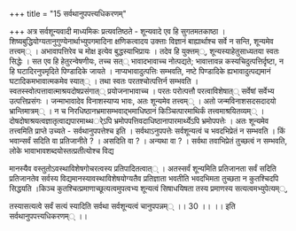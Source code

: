 +++
title = "15 सर्वथानुपपत्त्यधिकरणम्"

+++
अत्र सर्वशून्यवादी माध्यमिकः प्रत्यवतिष्ठते - शून्यवादे एव हि सुगतमतकाष्ठा । शिष्यबुद्धियोग्यतानुगुण्येनार्थाभ्युपगमादिना क्षणिकत्वादय उक्त्ताः विज्ञानं बाह्यार्थाश्च सर्वे न सन्ति, शून्यमेव तत्त्वम्् । अभावापत्तिरेव च मोक्ष इत्येव बुद्धस्याभिप्रायः । तदेव हि युक्त्तम््, शून्यस्याहेतुसाध्यतया स्वतः सिद्धेः । सत एव हि हेतुरन्वेषणीयः, तच्च सत्् भावादभावाच्च नोत्पद्यते; भावात्तावन्न कस्यचिदुत्पत्तिर्दृष्टा, न हि घटादिरनुपमृदिते पिण्डादिके जायते । नाप्यभावादुत्पत्तिः सम्भवति, नष्टे पिण्डादिके ह्यभावादुत्पद्यमानं घटादिकमभावात्मकमेव स्यात्् । तथा स्वतः परतश्चोत्पत्तिर्न सम्भवति । स्वतस्स्वोत्पत्तावात्माश्रयदोषप्रसंगात्् प्रयोजनाभावाच्च । परतः परोत्पत्तौ परत्वाविशेषात्् सर्वेषां सर्वेभ्य उत्पत्तिप्रसंगः । जन्माभावादेव विनाशस्याप्य भावः, अतः शून्यमेव तत्त्वम्् । अतो जन्मविनाशसदसदादयो भ्रान्तिमात्रम्् । न च निरधिष्ठानभ्रमासम्भवाद्भमाधिष्ठानं किञ्चित्पारमाथिर्कं तत्त्वमाश्रयितव्यम्् । दोषदोषाश्रयत्वज्ञातृत्वाद्यपारमाथ्थर्ेऽपि भ्रमोपपत्तिवदाधिष्ठानापारमार्थ्येऽपि भ्रमोपपत्तेः । अतः शून्यमेव तत्त्वमिति प्राप्ते उच्यते - सर्वथानुपपत्तेश्च इति । सर्वथाऽनुपपत्तेः सर्वशून्यत्वं च भवदभिप्रेतं न सम्भवति । किं भवान्सर्वं सदिति वा प्रतिजानीते ? । असदिति वा ? । अन्यथा वा ? । सर्वथा तवाभिप्रेतं तुच्छत्वं न सम्भवति, लोके भावाभावशब्दयोस्तत्प्रतीत्योश्च विद्य

मानस्यैव वस्तुतोऽवस्थाविशेषगोचरत्वस्य प्रतिपादितत्वात्् । अतस्सर्वं शून्यमिति प्रतिजानता सर्वं सदिति प्रतिजानतेव सर्वस्य विद्यमानस्यावस्थाविशेषयोग्यतैव प्रतिज्ञाता भवतीति भवदभिमता तुच्छता न कुतश्चिदपि सिद्धयति ।किञ्च कुतश्चित्प्रमाणाच्छूत्यत्वमुपत्वभ्य शून्यत्वं सिषाधयिषता तस्य प्रमाणस्य सत्यत्वमभ्युपेत्यम््,

तस्यासत्यत्वे सर्वं सत्यं स्यादिति सर्वथा सर्वशून्यत्वं चानुपपन्नम्् ।। 30 ।। ।। इति सर्वथानुपपत्त्यधिकरणम्् ।।